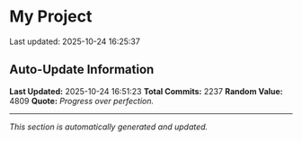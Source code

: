 # My Project


Last updated: 2025-10-24 16:25:37




































































































































































































































































































































































































































































































































































































































































































































































































































































































































































































































































































































































































































































































































































































































































































































































































































































































































































































































































































































































































































































































































































































































































































































































































































































































































































































































































































































## Auto-Update Information

**Last Updated:** 2025-10-24 16:51:23
**Total Commits:** 2237
**Random Value:** 4809
**Quote:** _Progress over perfection._

---
_This section is automatically generated and updated._